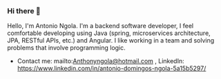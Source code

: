 ### Hi there 👋
Hello, I'm Antonio Ngola.
I'm a backend software developer, I feel comfortable developing using Java (spring, microservices architecture, JPA, RESTful APIs, etc.) and Angular.
I like working in a team and solving problems that involve programming logic.

- Contact me: mailto:Anthonyngola@hotmail.com , LinkedIn: https://www.linkedin.com/in/antonio-domingos-ngola-5a15b5297/
